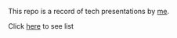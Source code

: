 This repo is a record of tech presentations by [me](https://github.com/alfredayibonte).

Click [here](https://alfredayibonte.github.io/presentations/) to see list
